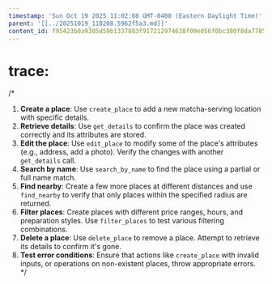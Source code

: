 ```yaml
---
timestamp: 'Sun Oct 19 2025 11:02:08 GMT-0400 (Eastern Daylight Time)'
parent: '[[../20251019_110208.5962f5a3.md]]'
content_id: f95423b0a9305d59b1337883f917212974638f09e056f0bc380f8da7785c933c
---
```


# trace:

/\*

1. **Create a place**: Use `create_place` to add a new matcha-serving location with specific details.
2. **Retrieve details**: Use `get_details` to confirm the place was created correctly and its attributes are stored.
3. **Edit the place**: Use `edit_place` to modify some of the place's attributes (e.g., address, add a photo). Verify the changes with another `get_details` call.
4. **Search by name**: Use `search_by_name` to find the place using a partial or full name match.
5. **Find nearby**: Create a few more places at different distances and use `find_nearby` to verify that only places within the specified radius are returned.
6. **Filter places**: Create places with different price ranges, hours, and preparation styles. Use `filter_places` to test various filtering combinations.
7. **Delete a place**: Use `delete_place` to remove a place. Attempt to retrieve its details to confirm it's gone.
8. **Test error conditions**: Ensure that actions like `create_place` with invalid inputs, or operations on non-existent places, throw appropriate errors.
   \*/
